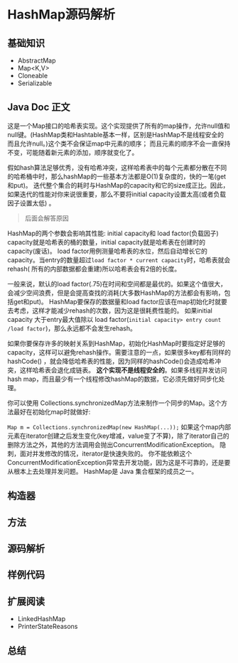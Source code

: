 # HashMap源码解析

## 基础知识

* AbstractMap
* Map<K,V>
* Cloneable
* Serializable

## Java Doc 正文
这是一个Map接口的哈希表实现。这个实现提供了所有的map操作，允许null值和null键。(HashMap类和Hashtable基本一样，区别是HashMap不是线程安全的
而且允许null。)这个类不会保证map中元素的顺序； 而且元素的顺序不会一直保持不变，可能随着新元素的添加，顺序就变化了。

假如hash算法足够优秀，没有哈希冲突，这样哈希表中的每个元素都分散在不同的哈希桶中时，那么hashMap的一些基本方法都是O(1)复杂度的，快的一笔(get和put)。
迭代整个集合的耗时与HashMap的capacity和它的size成正比。因此，如果迭代的性能对你来说很重要，那么不要将initial capacity设置太高(或者负载因子设置太低)
。
> 后面会解答原因

HashMap的两个参数会影响其性能: initial capacity和 load factor(负载因子)
capacity就是哈希表的桶的数量，initial capacity就是哈希表在创建时的capacity(废话)。
load factor用例测量哈希表的水位，然后自动增长它的capacity。当entry的数量超过`load factor * current capacity`时，哈希表就会rehash(
所有的内部数据都会重建)所以哈希表会有2倍的长度。

一般来说，默认的load factor(.75)在时间和空间都是最优的。如果这个值很大，会减少空间浪费，但是会提高查找的消耗(大多数HashMap的方法都会有影响，包括get和put)。
HashMap要保存的数据量和load factor应该在map初始化时就要去考虑，这样才能减少rehash的次数，因为这是很耗费性能的。
如果initial capacity 大于entry最大值除以 load factor(`initial capacity> entry count /load factor`)，那么永远都不会发生rehash。

如果你要保存许多的映射关系到HashMap，初始化HashMap时要指定好足够的capacity，这样可以避免rehash操作。需要注意的一点，如果很多key都有同样的hashCode()
，就会降低哈希表的性能，因为同样的hashCode()会造成哈希冲突，这样哈希表会退化成链表。
**这个实现不是线程安全的**。如果多线程并发访问hash map，而且最少有一个线程修改hashMap的数据，它必须先做好同步化处理。

你可以使用 Collections.synchronizedMap方法来制作一个同步的Map。这个方法最好在初始化map时就做好:

  `Map m = Collections.synchronizedMap(new HashMap(...));`
如果这个map内部元素在iterator创建之后发生变化(key增减，value变了不算)，除了iterator自己的删除方法之外，其他的方法调用会抛出ConcurrentModificationException。
隐刺，面对并发修改的情况，iterator是快速失败的。
你不能依赖这个ConcurrentModificationException异常去开发功能，因为这是不可靠的，还是要从根本上去处理并发问题。
HashMap是 Java 集合框架的成员之一。

## 构造器

## 方法

## 源码解析

## 样例代码

## 扩展阅读
* LinkedHashMap
* PrinterStateReasons

## 总结

